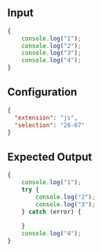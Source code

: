 
## Input
```javascript input
{
    console.log("1");
    console.log("2");
    console.log("3");
    console.log("4");
}
```

## Configuration
```json configuration
{
  "extension": "js",
  "selection": "26-67"
}
```

## Expected Output
```javascript expected output
{
    console.log("1");
    try {
        console.log("2");
        console.log("3");
    } catch (error) {
        
    }
    console.log("4");
}
```
